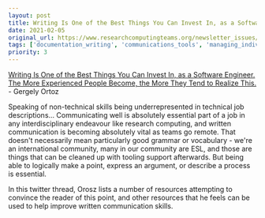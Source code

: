 ```yaml
---
layout: post
title: Writing Is One of the Best Things You Can Invest In, as a Software Engineer. The More Experienced People Become, the More They Tend to Realize This. - Gergely Ortoz
date: 2021-02-05
original_url: https://www.researchcomputingteams.org/newsletter_issues/0060
tags: ['documentation_writing', 'communications_tools', 'managing_individuals', 'managing_your_career']
priority: 3
---
```


<!-- markdownlint-disable MD033 -->
<!-- markdownlint-disable MD041 -->
<!-- markdownlint-disable MD049 -->

[Writing Is One of the Best Things You Can Invest In, as a Software Engineer. The More Experienced People Become, the More They Tend to Realize This.](https://twitter.com/GergelyOrosz/status/1353661833236926470) - Gergely Ortoz

Speaking of non-technical skills being underrepresented in technical job descriptions...
Communicating well is absolutely essential part of a job in any interdisciplinary endeavour like research computing, and written communication is becoming absolutely vital as teams go remote. That doesn't necessarily mean particularly good grammar or vocabulary - we're an international community, many in our community are ESL, and those are things that can be cleaned up with tooling support afterwards. But being able to logically make a point, express an argument, or describe a process is essential.

In this twitter thread, Orosz lists a number of resources attempting to convince the reader of this point, and other resources that he feels can be used to help improve written communication skills.

